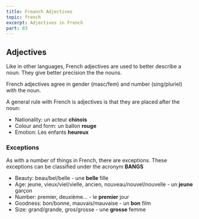 ```yaml
---
title: Freanch Adjectives
topic: french
excerpt: Adjectives in French
part: 03
---
```


## Adjectives

Like in other languages, French adjectives are used to better describe a noun. They give better precision the the nouns.

French adjectives agree in gender (masc/fem) and number (sing/pluriel) with the noun.

A general rule with French is adjectives is that they are placed after the noun:

- Nationality: un acteur **chinois**
- Colour and form: un ballon **rouge**
- Emotion: Les enfants **heureux**

### Exceptions

As with a number of things in French, there are exceptions. These exceptions can be classified under the acronym **BANGS**

- Beauty: beau/bel/belle - une **belle** fille
- Age: jeune, vieux/viel/vielle, ancien, nouveau/nouvel/nouvelle - un **jeune** garçon
- Number: premier, deuxième... - le **premier** jour
- Goodness: bon/bonne, mauvais/mauvaise - un **bon** film
- Size: grand/grande, gros/grosse - une **grosse** femme
